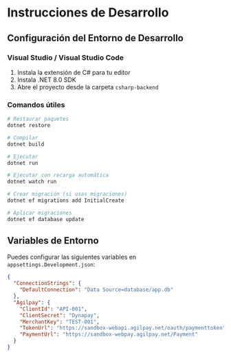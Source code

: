 # Instrucciones de Desarrollo

## Configuración del Entorno de Desarrollo

### Visual Studio / Visual Studio Code

1. Instala la extensión de C# para tu editor
2. Instala .NET 8.0 SDK
3. Abre el proyecto desde la carpeta `csharp-backend`

### Comandos útiles

```bash
# Restaurar paquetes
dotnet restore

# Compilar
dotnet build

# Ejecutar
dotnet run

# Ejecutar con recarga automática
dotnet watch run

# Crear migración (si usas migraciones)
dotnet ef migrations add InitialCreate

# Aplicar migraciones
dotnet ef database update
```

## Variables de Entorno

Puedes configurar las siguientes variables en `appsettings.Development.json`:

```json
{
  "ConnectionStrings": {
    "DefaultConnection": "Data Source=database/app.db"
  },
  "Agilpay": {
    "ClientId": "API-001",
    "ClientSecret": "Dynapay",
    "MerchantKey": "TEST-001",
    "TokenUrl": "https://sandbox-webapi.agilpay.net/oauth/paymenttoken",
    "PaymentUrl": "https://sandbox-webpay.agilpay.net/Payment"
  }
}
```

